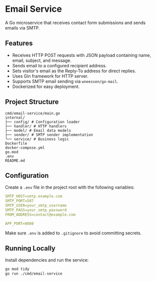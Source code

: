 # Email Service

A Go microservice that receives contact form submissions and sends emails via SMTP.

## Features

- Receives HTTP POST requests with JSON payload containing name, email, subject, and message.
- Sends email to a configured recipient address.
- Sets visitor's email as the Reply-To address for direct replies.
- Uses Gin framework for HTTP server.
- Supports SMTP email sending via `wneessen/go-mail`.
- Dockerized for easy deployment.

## Project Structure

```
cmd/email-service/main.go
internal/
├── config/ # Configuration loader
├── handler/ # HTTP handlers
├── model/ # Email data models
├── sender/ # SMTP sender implementation
└── service/ # Business logic
Dockerfile
docker-compose.yml
go.mod
.env
README.md
```
## Configuration

Create a `.env` file in the project root with the following variables:
```yaml
SMTP_HOST=smtp.example.com
SMTP_PORT=587
SMTP_USER=your_smtp_username
SMTP_PASS=your_smtp_password
FROM_ADDRESS=contact@example.com

APP_PORT=8080
```
Make sure `.env` is added to `.gitignore` to avoid committing secrets.

## Running Locally

Install dependencies and run the service:

```bash
go mod tidy
go run ./cmd/email-service
